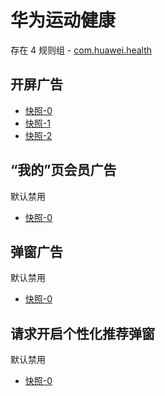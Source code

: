 # 华为运动健康

存在 4 规则组 - [com.huawei.health](/src/apps/com.huawei.health.ts)

## 开屏广告

- [快照-0](https://i.gkd.li/import/12667766)
- [快照-1](https://i.gkd.li/import/13215012)
- [快照-2](https://i.gkd.li/import/13228290)

## “我的”页会员广告

默认禁用

- [快照-0](https://i.gkd.li/import/12667814)

## 弹窗广告

默认禁用

- [快照-0](https://i.gkd.li/import/13546292)

## 请求开启个性化推荐弹窗

默认禁用

- [快照-0](https://i.gkd.li/import/13546292)

